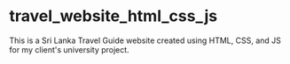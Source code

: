 # travel_website_html_css_js
This is a Sri Lanka Travel Guide website created using HTML, CSS, and JS for my client's university project.
